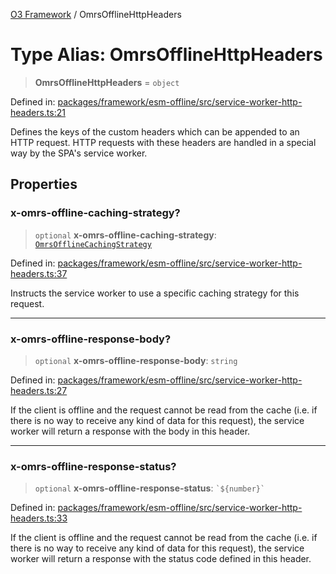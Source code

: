 [O3 Framework](../API.md) / OmrsOfflineHttpHeaders

# Type Alias: OmrsOfflineHttpHeaders

> **OmrsOfflineHttpHeaders** = `object`

Defined in: [packages/framework/esm-offline/src/service-worker-http-headers.ts:21](https://github.com/UjjawalPrabhat/openmrs-esm-core/blob/main/packages/framework/esm-offline/src/service-worker-http-headers.ts#L21)

Defines the keys of the custom headers which can be appended to an HTTP request.
HTTP requests with these headers are handled in a special way by the SPA's service worker.

## Properties

### x-omrs-offline-caching-strategy?

> `optional` **x-omrs-offline-caching-strategy**: [`OmrsOfflineCachingStrategy`](OmrsOfflineCachingStrategy.md)

Defined in: [packages/framework/esm-offline/src/service-worker-http-headers.ts:37](https://github.com/UjjawalPrabhat/openmrs-esm-core/blob/main/packages/framework/esm-offline/src/service-worker-http-headers.ts#L37)

Instructs the service worker to use a specific caching strategy for this request.

***

### x-omrs-offline-response-body?

> `optional` **x-omrs-offline-response-body**: `string`

Defined in: [packages/framework/esm-offline/src/service-worker-http-headers.ts:27](https://github.com/UjjawalPrabhat/openmrs-esm-core/blob/main/packages/framework/esm-offline/src/service-worker-http-headers.ts#L27)

If the client is offline and the request cannot be read from the cache (i.e. if there is no way
to receive any kind of data for this request), the service worker will return a response with
the body in this header.

***

### x-omrs-offline-response-status?

> `optional` **x-omrs-offline-response-status**: `` `${number}` ``

Defined in: [packages/framework/esm-offline/src/service-worker-http-headers.ts:33](https://github.com/UjjawalPrabhat/openmrs-esm-core/blob/main/packages/framework/esm-offline/src/service-worker-http-headers.ts#L33)

If the client is offline and the request cannot be read from the cache (i.e. if there is no way
to receive any kind of data for this request), the service worker will return a response with
the status code defined in this header.
